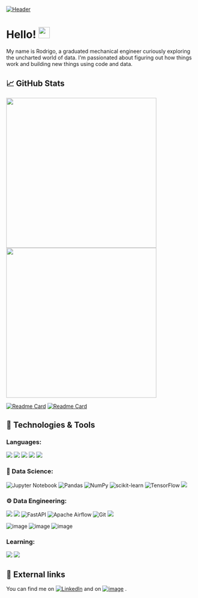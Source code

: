 [![Header](https://media-exp1.licdn.com/dms/image/C4D16AQEP6RaKocc0KA/profile-displaybackgroundimage-shrink_350_1400/0/1628477658075?e=1664409600&v=beta&t=OGVWY6ohLxYCz31U0Ql2E77ToD6WF4JCTT4kJdDoSaA "Header")](https://www.linkedin.com/in/rodrigo-v-goulart/)

# Hello! <img src="https://raw.githubusercontent.com/MartinHeinz/MartinHeinz/master/wave.gif" width="30px">

My name is Rodrigo, a graduated mechanical engineer curiously exploring the uncharted world of data. I'm passionated about figuring out how things work and building new things using code and data.

## &#128200; GitHub Stats

<p align = "center" >
  
  <img width="400" src = "https://github-readme-stats.vercel.app/api?username=RodrigoVGoulart&show_icons=true&theme=dark&hide_border=true"> <img width="400" src = "https://github-readme-stats.vercel.app/api/top-langs/?username=RodrigoVGoulart&layout=compact&show_icons=true&theme=dark&hide_border=true">
    
</p>


[![Readme Card](https://github-readme-stats.vercel.app/api/pin/?username=RodrigoVGoulart&repo=Data-Engineering-Projects&show_icons=true&theme=dark&hide_border=true)](https://github.com/anuraghazra/github-readme-stats) [![Readme Card](https://github-readme-stats.vercel.app/api/pin/?username=RodrigoVGoulart&repo=Data-Science-Projects&show_icons=true&theme=dark&hide_border=true)](https://github.com/anuraghazra/github-readme-stats)


##  &#128295; Technologies & Tools

### Languages:

<img src = "https://img.shields.io/badge/Python-14354C?style=for-the-badge&logo=python&logoColor=white"> <img src = "https://img.shields.io/badge/MySQL-00000F?style=for-the-badge&logo=mysql&logoColor=white"> <img src = "https://img.shields.io/badge/PostgreSQL-316192?style=for-the-badge&logo=postgresql&logoColor=white"> <img src = "https://img.shields.io/badge/SQLite-07405E?style=for-the-badge&logo=sqlite&logoColor=white"> <img src = "https://img.shields.io/badge/Shell_Script-121011?style=for-the-badge&logo=gnu-bash&logoColor=white">

### &#129514; Data Science:

![Jupyter Notebook](https://img.shields.io/badge/jupyter-%23FA0F00.svg?style=for-the-badge&logo=jupyter&logoColor=white) ![Pandas](https://img.shields.io/badge/pandas-%23150458.svg?style=for-the-badge&logo=pandas&logoColor=white) ![NumPy](https://img.shields.io/badge/numpy-%23013243.svg?style=for-the-badge&logo=numpy&logoColor=white) ![scikit-learn](https://img.shields.io/badge/scikit--learn-%23F7931E.svg?style=for-the-badge&logo=scikit-learn&logoColor=white) ![TensorFlow](https://img.shields.io/badge/TensorFlow-%23FF6F00.svg?style=for-the-badge&logo=TensorFlow&logoColor=white) <img src = "https://img.shields.io/badge/Microsoft_Excel-217346?style=for-the-badge&logo=microsoft-excel&logoColor=white"> 


### &#9881; Data Engineering:

<img src = "https://img.shields.io/badge/Amazon_AWS-232F3E?style=for-the-badge&logo=amazon-aws&logoColor=white"> <img src = "https://img.shields.io/badge/Google_Cloud-4285F4?style=for-the-badge&logo=google-cloud&logoColor=white"> ![FastAPI](https://img.shields.io/badge/FastAPI-005571?style=for-the-badge&logo=fastapi) ![Apache Airflow](https://img.shields.io/badge/Apache%20Airflow-017CEE?style=for-the-badge&logo=Apache%20Airflow&logoColor=white) ![Git](https://img.shields.io/badge/git-%23F05033.svg?style=for-the-badge&logo=git&logoColor=white) <img src = "https://img.shields.io/badge/Heroku-430098?style=for-the-badge&logo=heroku&logoColor=white">

![image](https://user-images.githubusercontent.com/85882289/161870398-3691c46e-d44f-4719-b954-59a28a2eeeb1.png) ![image](https://user-images.githubusercontent.com/85882289/161870597-abc30c75-eebd-44ee-971e-378e1a116506.png) ![image](https://user-images.githubusercontent.com/85882289/161879901-ac93f4a8-57d0-4816-8f1b-270af0d49074.png)


### Learning:

<img src = "https://img.shields.io/badge/MongoDB-4EA94B?style=for-the-badge&logo=mongodb&logoColor=white"> <img src = "https://img.shields.io/badge/Scala-DC322F?style=for-the-badge&logo=scala&logoColor=white">


## &#128279; External links

<!-- Actual text -->

You can find me on [![LinkedIn][3.2]][2] and on [![image](https://user-images.githubusercontent.com/85882289/161879985-682c5468-9b4f-4179-aea1-69b7bc45d091.png)](https://www.kaggle.com/rodrigovgoulart)
.

<!-- Icons -->

[3.2]: https://raw.githubusercontent.com/MartinHeinz/MartinHeinz/master/linkedin-3-16.png

<!-- Links to your social media accounts -->

[2]: https://www.linkedin.com/in/rodrigo-v-goulart/
